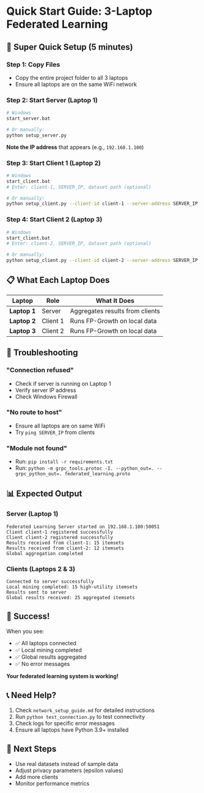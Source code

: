 # Quick Start Guide: 3-Laptop Federated Learning

## 🚀 **Super Quick Setup (5 minutes)**

### **Step 1: Copy Files**
- Copy the entire project folder to all 3 laptops
- Ensure all laptops are on the same WiFi network

### **Step 2: Start Server (Laptop 1)**
```bash
# Windows
start_server.bat

# Or manually:
python setup_server.py
```
**Note the IP address** that appears (e.g., `192.168.1.100`)

### **Step 3: Start Client 1 (Laptop 2)**
```bash
# Windows
start_client.bat
# Enter: client-1, SERVER_IP, dataset path (optional)

# Or manually:
python setup_client.py --client-id client-1 --server-address SERVER_IP
```

### **Step 4: Start Client 2 (Laptop 3)**
```bash
# Windows
start_client.bat
# Enter: client-2, SERVER_IP, dataset path (optional)

# Or manually:
python setup_client.py --client-id client-2 --server-address SERVER_IP
```

## 📋 **What Each Laptop Does**

| Laptop | Role | What It Does |
|--------|------|--------------|
| **Laptop 1** | Server | Aggregates results from clients |
| **Laptop 2** | Client 1 | Runs FP-Growth on local data |
| **Laptop 3** | Client 2 | Runs FP-Growth on local data |

## 🔧 **Troubleshooting**

### **"Connection refused"**
- Check if server is running on Laptop 1
- Verify server IP address
- Check Windows Firewall

### **"No route to host"**
- Ensure all laptops are on same WiFi
- Try `ping SERVER_IP` from clients

### **"Module not found"**
- Run: `pip install -r requirements.txt`
- Run: `python -m grpc_tools.protoc -I. --python_out=. --grpc_python_out=. federated_learning.proto`

## 📊 **Expected Output**

### **Server (Laptop 1)**
```
Federated Learning Server started on 192.168.1.100:50051
Client client-1 registered successfully
Client client-2 registered successfully
Results received from client-1: 15 itemsets
Results received from client-2: 12 itemsets
Global aggregation completed
```

### **Clients (Laptops 2 & 3)**
```
Connected to server successfully
Local mining completed: 15 high-utility itemsets
Results sent to server
Global results received: 25 aggregated itemsets
```

## 🎯 **Success!**

When you see:
- ✅ All laptops connected
- ✅ Local mining completed
- ✅ Global results aggregated
- ✅ No error messages

**Your federated learning system is working!**

## 📞 **Need Help?**

1. Check `network_setup_guide.md` for detailed instructions
2. Run `python test_connection.py` to test connectivity
3. Check logs for specific error messages
4. Ensure all laptops have Python 3.9+ installed

## 🔄 **Next Steps**

- Use real datasets instead of sample data
- Adjust privacy parameters (epsilon values)
- Add more clients
- Monitor performance metrics 